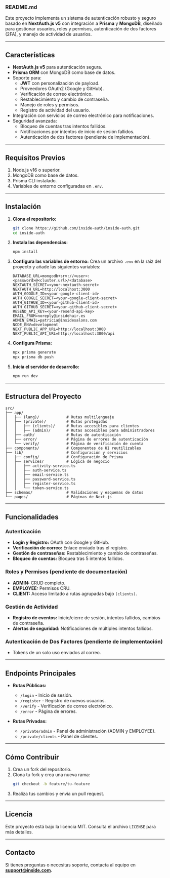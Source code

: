 ### README.md

Este proyecto implementa un sistema de autenticación robusto y seguro basado en **NextAuth.js v5** con integración a **Prisma** y **MongoDB**, diseñado para gestionar usuarios, roles y permisos, autenticación de dos factores (2FA), y manejo de actividad de usuarios.

---

## Características

- **NextAuth.js v5** para autenticación segura.
- **Prisma ORM** con MongoDB como base de datos.
- Soporte para:
  - **JWT** con personalización de payload.
  - Proveedores OAuth2 (Google y GitHub).
  - Verificación de correo electrónico.
  - Restablecimiento y cambio de contraseña.
  - Manejo de roles y permisos.
  - Registro de actividad del usuario.
- Integración con servicios de correo electrónico para notificaciones.
- Seguridad avanzada:
  - Bloqueo de cuentas tras intentos fallidos.
  - Notificaciones por intentos de inicio de sesión fallidos.
  - Autenticación de dos factores (pendiente de implementación).

---

## Requisitos Previos

1. Node.js v16 o superior.
2. MongoDB como base de datos.
3. Prisma CLI instalado.
4. Variables de entorno configuradas en `.env`.

---

## Instalación

1. **Clona el repositorio:**

   ```bash
   git clone https://github.com/inside-auth/inside-auth.git
   cd inside-auth
   ```

2. **Instala las dependencias:**

   ```bash
   npm install
   ```

3. **Configura las variables de entorno:**
   Crea un archivo `.env` en la raíz del proyecto y añade las siguientes variables:

   ```env
   DATABASE_URL=mongodb+srv://<user>:<password>@<cluster.url>/<database>
   NEXTAUTH_SECRET=<your-nextauth-secret>
   NEXTAUTH_URL=http://localhost:3000
   AUTH_GOOGLE_ID=<your-google-client-id>
   AUTH_GOOGLE_SECRET=<your-google-client-secret>
   AUTH_GITHUB_ID=<your-github-client-id>
   AUTH_GITHUB_SECRET=<your-github-client-secret>
   RESEND_API_KEY=<your-resend-api-key>
   EMAIL_FROM=noreply@insidehair.es
   ADMIN_EMAIL=patricia@insidesalons.com
   NODE_ENV=development
   NEXT_PUBLIC_APP_URL=http://localhost:3000
   NEXT_PUBLIC_API_URL=http://localhost:3000/api
   ```

4. **Configura Prisma:**

   ```bash
   npx prisma generate
   npx prisma db push
   ```

5. **Inicia el servidor de desarrollo:**
   ```bash
   npm run dev
   ```

---

## Estructura del Proyecto

```
src/
├── app/
│   ├── (lang)/            # Rutas multilenguaje
│   ├── (private)/         # Rutas protegidas
│   │   ├── (clients)/     # Rutas accesibles para clientes
│   │   ├── (admin)/       # Rutas accesibles para administradores
│   ├── auth/              # Rutas de autenticación
│   ├── error/             # Página de errores de autenticación
│   └── verify/            # Página de verificación de cuenta
├── components/            # Componentes de UI reutilizables
├── lib/                   # Configuración y servicios
│   ├── config/            # Configuración de Prisma
│   ├── services/          # Lógica de negocio
│   │   ├── activity-service.ts
│   │   ├── auth-service.ts
│   │   ├── email-service.ts
│   │   ├── password-service.ts
│   │   ├── register-service.ts
│   │   └── token-service.ts
├── schemas/               # Validaciones y esquemas de datos
└── pages/                 # Páginas de Next.js
```

---

## Funcionalidades

### Autenticación

- **Login y Registro:** OAuth con Google y GitHub.
- **Verificación de correo:** Enlace enviado tras el registro.
- **Gestión de contraseñas:** Restablecimiento y cambio de contraseñas.
- **Bloqueo de cuentas:** Bloquea tras 5 intentos fallidos.

### Roles y Permisos (pendiente de documentación)

- **ADMIN:** CRUD completo.
- **EMPLOYEE:** Permisos CRU.
- **CLIENT:** Acceso limitado a rutas agrupadas bajo `(clients)`.

### Gestión de Actividad

- **Registro de eventos:** Inicio/cierre de sesión, intentos fallidos, cambios de contraseña.
- **Alertas de seguridad:** Notificaciones de múltiples intentos fallidos.

### Autenticación de Dos Factores (pendiente de implementación)

- Tokens de un solo uso enviados al correo.

---

## Endpoints Principales

- **Rutas Públicas:**

  - `/login` - Inicio de sesión.
  - `/register` - Registro de nuevos usuarios.
  - `/verify` - Verificación de correo electrónico.
  - `/error` - Página de errores.

- **Rutas Privadas:**
  - `/private/admin` - Panel de administración (ADMIN y EMPLOYEE).
  - `/private/clients` - Panel de clientes.

---

## Cómo Contribuir

1. Crea un fork del repositorio.
2. Clona tu fork y crea una nueva rama:
   ```bash
   git checkout -b feature/tu-feature
   ```
3. Realiza tus cambios y envía un pull request.

---

## Licencia

Este proyecto está bajo la licencia MIT. Consulta el archivo `LICENSE` para más detalles.

---

## Contacto

Si tienes preguntas o necesitas soporte, contacta al equipo en **support@inside.com**.

```

```
